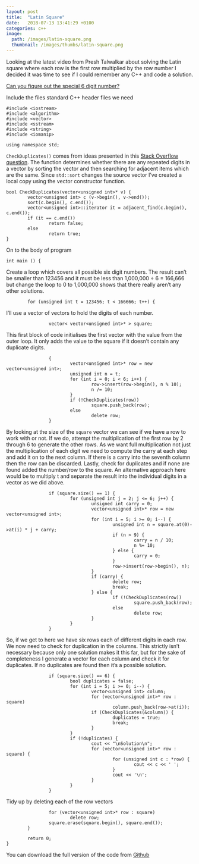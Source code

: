 ```yaml
---
layout: post
title:  "Latin Square"
date:   2018-07-13 13:41:29 +0100
categories: c++
image:
  path: /images/latin-square.png
  thumbnail: /images/thumbs/latin-square.png
---
```

Looking at the latest video from Presh Talwalkar about solving the Latin square where each row is the first row multiplied by the row number I decided it was time to see if I could remember any C++ and code a solution.

[Can you fiqure out the special 6 digit number?](https://youtu.be/KXOjtmNUSH0)

Include the files standard C++ header files we need

    #include <iostream>
    #include <algorithm>
    #include <vector>
    #include <sstream>
    #include <string>
    #include <iomanip>

    using namespace std;

`CheckDuplicates()` comes from ideas presented in this [Stack Overflow question](https://stackoverflow.com/questions/2860634/checking-for-duplicates-in-a-vector). The function determines whether there are any repeated digits in a vector by sorting the vector and then searching for adjacent items which are the same. Since `std::sort` changes the source vector I’ve created a local copy using the vector constructor function.

    bool CheckDuplicates(vector<unsigned int>* v) {
            vector<unsigned int> c (v->begin(), v->end());
            sort(c.begin(), c.end());
            vector<unsigned int>::iterator it = adjacent_find(c.begin(), c.end());
            if (it == c.end())
                    return false;
            else
                    return true;
    }

On to the body of program

    int main () {

Create a loop which covers all possible six digit numbers. The result can’t be smaller than 123456 and it must be less than 1,000,000 ÷ 6 = 166,666 but change the loop to 0 to 1,000,000 shows that there really aren’t any other solutions.

            for (unsigned int t = 123456; t < 166666; t++) {

I’ll use a vector of vectors to hold the digits of each number.

                    vector< vector<unsigned int>* > square;

This first block of code initialises the first vector with the value from the outer loop. It only adds the value to the square if it doesn’t contain any duplicate digits.

                    {
                            vector<unsigned int>* row = new vector<unsigned int>;
                            unsigned int n = t;
                            for (int i = 0; i < 6; i++) {
                                    row->insert(row->begin(), n % 10);
                                    n /= 10;
                            }
                            if (!CheckDuplicates(row))
                                    square.push_back(row);
                            else
                                    delete row;
                    }

By looking at the size of the `square` vector we can see if we have a row to work with or not. If we do, attempt the multiplication of the first row by 2 through 6 to generate the other rows. As we want full multiplication not just the multiplication of each digit we need to compute the carry at each step and add it on to the next column. If there is a carry into the seventh column then the row can be discarded. Lastly, check for duplicates and if none are found added the number/row to the square. An alternative approach here would be to multiply t and separate the result into the individual digits in a vector as we did above.

                    if (square.size() == 1) {
                            for (unsigned int j = 2; j <= 6; j++) {
                                    unsigned int carry = 0;
                                    vector<unsigned int>* row = new vector<unsigned int>;
                                    for (int i = 5; i >= 0; i--) {
                                            unsigned int n = square.at(0)->at(i) * j + carry;
                                            if (n > 9) {
                                                    carry = n / 10;
                                                    n %= 10;
                                            } else {
                                                    carry = 0;
                                            }
                                            row->insert(row->begin(), n);
                                    }
                                    if (carry) {
                                            delete row;
                                            break;
                                    } else {
                                            if (!CheckDuplicates(row))
                                                    square.push_back(row);
                                            else
                                                    delete row;
                                    }
                            }
                    }

So, if we get to here we have six rows each of different digits in each row. We now need to check for duplication in the columns. This strictly isn’t necessary because only one solution makes it this far, but for the sake of completeness I generate a vector for each column and check it for duplicates. If no duplicates are found then it’s a possible solution.

                    if (square.size() == 6) {
                            bool duplicates = false;
                            for (int i = 5; i >= 0; i--) {
                                    vector<unsigned int> column;
                                    for (vector<unsigned int>* row : square)
                                            column.push_back(row->at(i));
                                    if (CheckDuplicates(&column)) {
                                            duplicates = true;
                                            break;
                                    }
                            }
                            if (!duplicates) {
                                    cout << "\nSolution\n";
                                    for (vector<unsigned int>* row : square) {
                                            for (unsigned int c : *row) {
                                                    cout << c << ' ';
                                            }
                                            cout << '\n';
                                    }
                            }
                    }

Tidy up by deleting each of the row vectors

                    for (vector<unsigned int>* row : square)
                            delete row;
                    square.erase(square.begin(), square.end());
            }

            return 0;
    }

You can download the full version of the code from [Github](https://github.com/mtelvers/LatinSquare)
